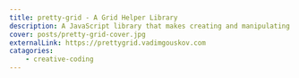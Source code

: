 ```yaml
---
title: pretty-grid - A Grid Helper Library
description: A JavaScript library that makes creating and manipulating a grid layout on an x-y plane more straight-forward, readable and versatile.
cover: posts/pretty-grid-cover.jpg
externalLink: https://prettygrid.vadimgouskov.com
catagories:
    - creative-coding
---
```

